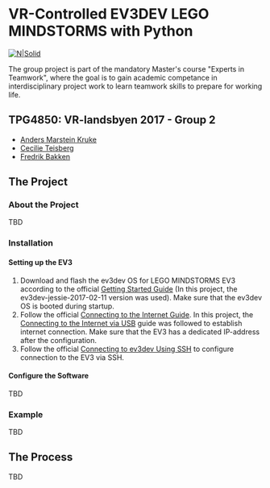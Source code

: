 # VR-Controlled EV3DEV LEGO MINDSTORMS with Python

[![N|Solid](https://www.python.org/static/community_logos/python-powered-w-70x28.png)](https://www.python.org/static/community_logos/python-powered-w-70x28.png)

The group project is part of the mandatory Master's course "Experts in Teamwork", where the goal is to gain academic competance in interdisciplinary project work to learn teamwork skills to prepare for working life.

## TPG4850: VR-landsbyen 2017 - Group 2

  - [Anders Marstein Kruke](https://github.com/andersmkruke)
  - [Cecilie Teisberg](https://github.com/teisberg)
  - [Fredrik Bakken](https://github.com/FredrikBakken)

## The Project

### About the Project

TBD

### Installation

#### Setting up the EV3

1. Download and flash the ev3dev OS for LEGO MINDSTORMS EV3 according to the official [Getting Started Guide](http://www.ev3dev.org/docs/getting-started/) (In this project, the ev3dev-jessie-2017-02-11 version was used). Make sure that the ev3dev OS is booted during startup.
2. Follow the official [Connecting to the Internet Guide](http://www.ev3dev.org/docs/networking/). In this project, the [Connecting to the Internet via USB](http://www.ev3dev.org/docs/tutorials/connecting-to-the-internet-via-usb/) guide was followed to establish internet connection. Make sure that the EV3 has a dedicated IP-address after the configuration.
3. Follow the official [Connecting to ev3dev Using SSH](http://www.ev3dev.org/docs/tutorials/connecting-to-ev3dev-with-ssh/) to configure connection to the EV3 via SSH.

#### Configure the Software

TBD

### Example

TBD

## The Process

TBD
